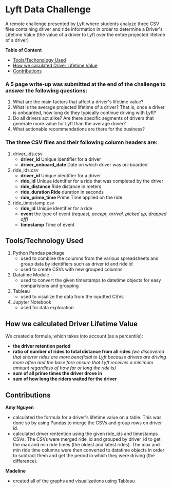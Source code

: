 # Lyft Data Challenge

A remote challenge presented by Lyft where students analyze three CSV files containing driver and ride information in order to determine a Driver's Lifetime Value (the value of a driver to Lyft over the entire projected lifetime of a driver)

**Table of Content**
- [Tools/Techonology Used](https://github.com/amuamushu/LyftDataChallenge/blob/master/README.md#toolstechnology-used)
- [How we caculated Driver Lifetime Value](https://github.com/amuamushu/LyftDataChallenge/blob/master/README.md#how-we-calculated-driver-lifetime-value)
- [Contributions](https://github.com/amuamushu/LyftDataChallenge/blob/master/README.md#contributions)

### A 5 page write-up was submitted at the end of the challenge to answer the following questions:
1. What are the main factors that affect a driver's lifetime value? 
2. What is the average projected lifetime of a driver? That is, once a driver is onboarded, how long do they typically continue driving with Lyft? 
3. Do all drivers act alike? Are there specific segments of drivers that generate more value for Lyft than the average driver? 
4. What actionable recommendations are there for the business? 

### The three CSV files and their following column headers are:
1. driver_ids.csv 
   - **driver_id** Unique identifier for a driver
   - **driver_onboard_date** Date on which driver was on-boarded 
2. ride_ids.csv
   - **driver_id** Unique identifier for a driver
   - **ride_id** Unique identifier for a ride that was completed by the driver
   - **ride_distance** Ride distance in meters
   - **ride_duration Ride** duration in seconds 
   - **ride_prime_time** Prime Time applied on the ride
3. ride_timestamp.csv
   - **ride_id** Unique identifier for a ride
   - **event** the type of event *(request, accept, arrival, picked up, dropped off)*
   - **timestamp** Time of event
   
## Tools/Technology Used
1. Python Pandas package
   - used to combine the columns from the various spreadsheets and group data by identifiers such as driver id and ride id
   - used to create CSVs with new grouped columns
2. Datatime Module
   - used to convert the given timestamps to datetime objects for easy comparisions and grouping
3. Tableau
   - used to visialize the data from the inputted CSVs
4. Jupyter Notebook
   - used for data exploration 

## How we calculated Driver Lifetime Value
We created a formula, which takes into account (as a percentile):
- **the driver retention period**
- **ratio of number of rides to total distance from all rides** *(we discovered that shorter rides are more beneficial to Lyft because drivers are driving more often and the base fare ensure that Lyft receives a minimum amount regardless of how far or long the ride is)*
- **sum of all prime times the driver drove in**
- **sum of how long the riders waited for the driver**

## Contributions

**Amy Nguyen** 
- calculated the formula for a driver's lifetime value on a table. This was done so by using Pandas to merge the CSVs and group rows on driver id.
- calculated driver rentention using the given ride_ids and timestamps CSVs. The CSVs were merged ride_id and grouped by driver_id to get the max and min ride times (the oldest and latest rides). The max and min ride time columns were then converted to datatime objects in order to subtract them and get the period in which they were driving (the difference). 

**Madeline**
- created all of the graphs and visualizations using Tableau
